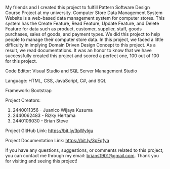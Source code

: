 My friends and I created this project to fulfill Pattern Software Design Course Project at my university. 
Computer Store Data Management System Website is a web-based data management system for computer stores. 
This system has the Create Feature, Read Feature, Update Feature, and Delete Feature for data such as product, 
customer, supplier, staff, goods purchases, sales of goods, and payment types. We did this project to help people 
to manage their computer store data. In this project, we faced a little difficulty in implying Domain Driven Design 
Concept to this project. As a result, we read documentations. It was an honor to know that we have successfully 
created this project and scored a perfect one, 100 out of 100 for this project.  

Code Editor: Visual Studio and SQL Server Management Studio

Language: HTML, CSS, JavaScript, C#, and SQL

Framework: Bootstrap

Project Creators: 

1. 2440011356 - Juanico Wijaya Kusuma
2. 2440062483 - Rizky Hertama
3. 2440106030 - Brian Steve

Project GitHub Link: https://bit.ly/3pWyIgu

Project Documentation Link: https://bit.ly/3pFqfya

If you have any questions, suggestions, or comments related to this project, you can contact me through my email: 
brians1901@gmail.com. Thank you for visiting and seeing this project!
